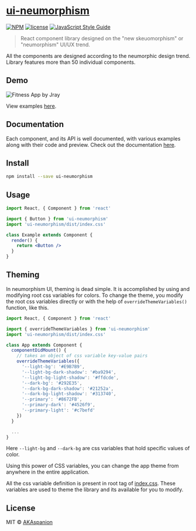 # [ui-neumorphism](https://akaspanion.github.io/ui-neumorphism/)

[![NPM](https://img.shields.io/npm/v/ui-neumorphism.svg)](https://www.npmjs.com/package/ui-neumorphism)  [![license](https://img.shields.io/badge/license-MIT-blue.svg)](https://github.com/AKAspanion/ui-neumorphism/blob/master/LICENSE) [![JavaScript Style Guide](https://img.shields.io/badge/code_style-standard-brightgreen.svg)](https://standardjs.com)

> React component library designed on the "new skeuomorphism" or "neumorphism" UI/UX trend.

All the components are designed according to the neumorphic design trend.
Library features more than 50 individual components.

## Demo
![Fitness App by Jray](https://firebasestorage.googleapis.com/v0/b/spanion-portfolio.appspot.com/o/fitness--theme.jpg?alt=media&token=df27927a-bfcf-4b54-85e7-bde8a72d3947)

View examples [here](https://akaspanion.github.io/ui-neumorphism/examples).

## Documentation
Each component, and its API is well documented, with various examples along with their code and preview.
Check out the documentation [here](https://akaspanion.github.io/ui-neumorphism/).

## Install

```bash
npm install --save ui-neumorphism
```

## Usage

```jsx
import React, { Component } from 'react'

import { Button } from 'ui-neumorphism'
import 'ui-neumorphism/dist/index.css'

class Example extends Component {
  render() {
    return <Button />
  }
}
```

## Theming

In neumorphism UI, theming is dead simple.
It is accomplished by using and modifying root css variables for colors.
To change the theme, you modify the root css variables directly or with the help of `overrideThemeVariables()` function, like this.

```javascript
import React, { Component } from 'react'

import { overrideThemeVariables } from 'ui-neumorphism'
import 'ui-neumorphism/dist/index.css'

class App extends Component {
  componentDidMount() {
    // takes an object of css variable key-value pairs
    overrideThemeVariables({
      '--light-bg': '#E9B7B9',
      '--light-bg-dark-shadow': '#ba9294',
      '--light-bg-light-shadow': '#ffdcde',
      '--dark-bg': '#292E35',
      '--dark-bg-dark-shadow': '#21252a',
      '--dark-bg-light-shadow': '#313740',
      '--primary': '#8672FB',
      '--primary-dark': '#4526f9',
      '--primary-light': '#c7befd'
    })
  }

  ...
}
```

Here `--light-bg` and `--dark-bg` are css variables that hold specific values of color.

Using this power of CSS variables, you can change the app theme from anywhere in the entire application.

All the css variable definition is present in root tag of [index.css](/src/components/styles.css).
These variables are used to theme the library and its available for you to modify.

## License

MIT © [AKAspanion](https://github.com/AKAspanion)

